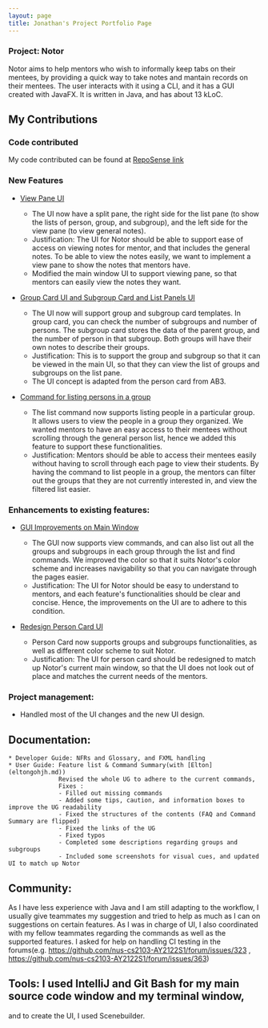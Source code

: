 ```yaml
---
layout: page
title: Jonathan's Project Portfolio Page
---
```


### Project: Notor

Notor aims to help mentors who wish to informally keep tabs on their mentees, by providing a quick way to take notes and
mantain records on their mentees. The user interacts with it using a CLI, and it has a GUI created with JavaFX. It is
written in Java, and has about 13 kLoC.

## My Contributions

### **Code contributed**

My code contributed can be found at [RepoSense link](https://nus-cs2103-ay2122s1.github.io/tp-dashboard/?tabOpen=true&tabType=authorship&tabAuthor=HalphasX&tabRepo=AY2122S1-CS2103T-W08-1%2Ftp%5Bmaster%5D&authorshipFileTypes=docs~functional-code~test-code)

### **New Features**

* [View Pane UI](https://github.com/AY2122S1-CS2103T-W08-1/tp/pull/103)
  * The UI now have a split pane, the right side for the list pane (to show the lists of person, group, and subgroup),
    and the left side for the view pane (to view general notes).
  * Justification: The UI for Notor should be able to support ease of access on viewing notes for mentor, and that includes the general notes.
  To be able to view the notes easily, we want to implement a view pane to show the notes that mentors have.
  * Modified the main window UI to support viewing pane, so that mentors can easily view the notes they want.
  
* [Group Card UI and Subgroup Card and List Panels UI](https://github.com/AY2122S1-CS2103T-W08-1/tp/pull/143)
  * The UI now will support group and subgroup card templates. In group card, you can check the number of subgroups and number of persons.
    The subgroup card stores the data of the parent group, and the number of person in that subgroup. Both groups will have their own notes
    to describe their groups.
  * Justification: This is to support the group and subgroup so that it can be viewed in the main UI, so that they can view
  the list of groups and subgroups on the list pane.
  * The UI concept is adapted from the person card from AB3.

* [Command for listing persons in a group](https://github.com/AY2122S1-CS2103T-W08-1/tp/pull/147)
  * The list command now supports listing people in a particular group. It allows users to view the people in a group they organized.
    We wanted mentors to have an easy access to their mentees without scrolling through the general person list, hence we
    added this feature to support these functionalities.
  * Justification: Mentors should be able to access their mentees easily without having to scroll through each page to view their students.
    By having the command to list people in a group, the mentors can filter out the groups that they are not currently interested in, and view the 
    filtered list easier.


### **Enhancements to existing features**:

* [GUI Improvements on Main Window](https://github.com/AY2122S1-CS2103T-W08-1/tp/pull/141/commits)
  * The GUI now supports view commands, and can also list out all the groups and subgroups in each group through the list and find commands.
    We improved the color so that it suits Notor's color scheme and increases navigability so that you can navigate through the pages easier.
  * Justification: The UI for Notor should be easy to understand to mentors, and each feature's functionalities should be clear and concise.
    Hence, the improvements on the UI are to adhere to this condition.
    
* [Redesign Person Card UI](https://github.com/AY2122S1-CS2103T-W08-1/tp/pull/141/commits)
  * Person Card now supports groups and subgroups functionalities, as well as different color scheme to suit Notor.
  * Justification: The UI for person card should be redesigned to match up Notor's current main window, so that
  the UI does not look out of place and matches the current needs of the mentors.

### **Project management**:
  * Handled most of the UI changes and the new UI design.

## **Documentation**:
    * Developer Guide: NFRs and Glossary, and FXML handling
    * User Guide: Feature list & Command Summary(with [Elton](eltongohjh.md))
                  Revised the whole UG to adhere to the current commands,
                  Fixes :
                  - Filled out missing commands
                  - Added some tips, caution, and information boxes to improve the UG readability
                  - Fixed the structures of the contents (FAQ and Command Summary are flipped)
                  - Fixed the links of the UG
                  - Fixed typos
                  - Completed some descriptions regarding groups and subgroups
                  - Included some screenshots for visual cues, and updated UI to match up Notor



## **Community**:
  As I have less experience with Java and I am still adapting to the workflow, I usually give teammates my suggestion and tried
  to help as much as I can on suggestions on certain features. As I was in charge of UI, I also coordinated with my fellow teammates
  regarding the commands as well as the supported features.
  I asked for help on handling CI testing in the forums(e.g. https://github.com/nus-cs2103-AY2122S1/forum/issues/323 ,  https://github.com/nus-cs2103-AY2122S1/forum/issues/363)

## **Tools**: I used IntelliJ and Git Bash for my main source code window and my terminal window, 
  and to create the UI, I used Scenebuilder.
